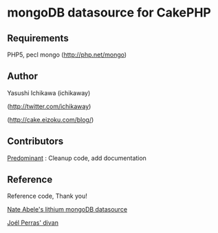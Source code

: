 # mongoDB datasource for CakePHP

## Requirements
PHP5, 
pecl mongo (http://php.net/mongo)

## Author
Yasushi Ichikawa (ichikaway)

(http://twitter.com/ichikaway)

(http://cake.eizoku.com/blog/)


## Contributors
[Predominant](http://github.com/predominant/) : Cleanup code, add documentation

## Reference
Reference code, Thank you!

[Nate Abele's lithium mongoDB datasource](http://li3.rad-dev.org/)

[Joél Perras' divan](http://github.com/jperras/divan/)

